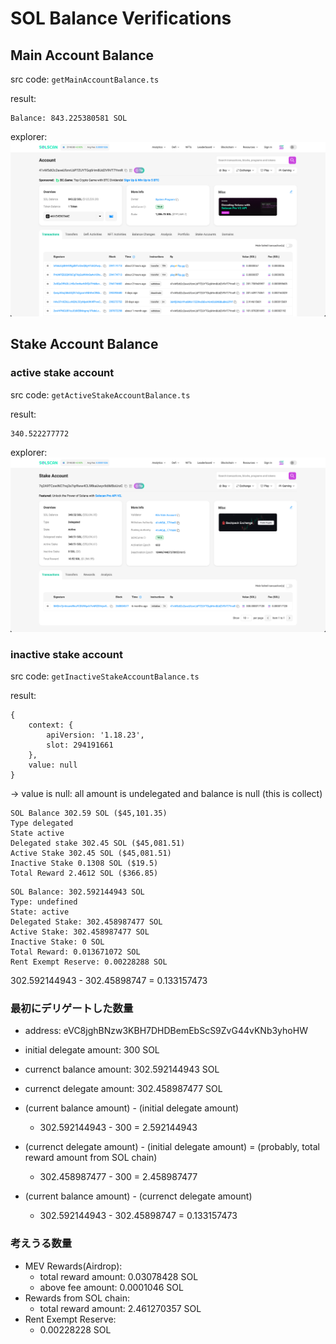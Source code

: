 # SOL Balance Verifications

## Main Account Balance
src code: `getMainAccountBalance.ts`

result:
```shell: balance
Balance: 843.225380581 SOL
```
explorer:
![エクスプローラーで見た値](./images/image20241007_154620.png)

## Stake Account Balance

### active stake account
src code: `getActiveStakeAccountBalance.ts`

result: 
```shell: balance
340.522277772
```
explorer:
![エクスプローラーで見た値](./images/imega20241007_155430.png)

### inactive stake account
src code: `getInactiveStakeAccountBalance.ts`

result:
```shell: balance
{ 
    context: { 
        apiVersion: '1.18.23', 
        slot: 294191661 
    }, 
    value: null 
}
```
→ value is null: all amount is undelegated and balance is null (this is collect)


```
SOL Balance 302.59 SOL ($45,101.35)
Type delegated
State active
Delegated stake 302.45 SOL ($45,081.51)
Active Stake 302.45 SOL ($45,081.51)
Inactive Stake 0.1308 SOL ($19.5)
Total Reward 2.4612 SOL ($366.85)
```

```
SOL Balance: 302.592144943 SOL
Type: undefined
State: active
Delegated Stake: 302.458987477 SOL
Active Stake: 302.458987477 SOL
Inactive Stake: 0 SOL
Total Reward: 0.013671072 SOL
Rent Exempt Reserve: 0.00228288 SOL
```

302.592144943 - 302.45898747 = 0.133157473



### 最初にデリゲートした数量
- address: eVC8jghBNzw3KBH7DHDBemEbScS9ZvG44vKNb3yhoHW
- initial delegate amount: 300 SOL
- currenct balance amount: 302.592144943 SOL
- currenct delegate amount: 302.458987477 SOL

- (current balance amount) - (initial delegate amount)
    - 302.592144943 - 300 = 2.592144943
- (currenct delegate amount) - (initial delegate amount) = (probably, total reward amount from SOL chain) 
    - 302.458987477 - 300 = 2.458987477 
- (current balance amount) - (currenct delegate amount) 
    - 302.592144943 - 302.45898747 = 0.133157473

### 考えうる数量
- MEV Rewards(Airdrop):
    - total reward amount: 0.03078428 SOL
    - above fee amount: 0.0001046 SOL
- Rewards from SOL chain:
    - total reward amount: 2.461270357 SOL
- Rent Exempt Reserve:
    - 0.00228228 SOL
